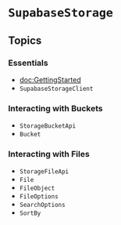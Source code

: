 # ``SupabaseStorage``


## Topics

### Essentials
- <doc:GettingStarted>
- ``SupabaseStorageClient``

### Interacting with Buckets

- ``StorageBucketApi``
- ``Bucket``



### Interacting with Files

- ``StorageFileApi``
- ``File``
- ``FileObject``
- ``FileOptions``
- ``SearchOptions``
- ``SortBy``
